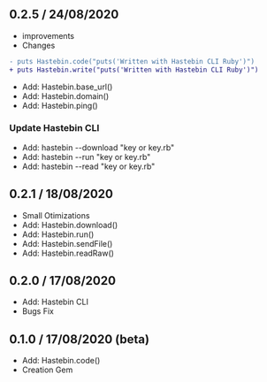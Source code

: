 ## 0.2.5 / 24/08/2020
* improvements
* Changes
```diff
- puts Hastebin.code("puts('Written with Hastebin CLI Ruby')")
+ puts Hastebin.write("puts('Written with Hastebin CLI Ruby')")
```
* Add: Hastebin.base_url()
* Add: Hastebin.domain()
* Add: Hastebin.ping()
### Update Hastebin CLI
* Add: hastebin --download "key or key.rb"
* Add: hastebin --run "key or key.rb"
* Add: hastebin --read "key or key.rb"
## 0.2.1 / 18/08/2020
* Small Otimizations
* Add: Hastebin.download()
* Add: Hastebin.run()
* Add: Hastebin.sendFile()
* Add: Hastebin.readRaw()
## 0.2.0 / 17/08/2020 
* Add: Hastebin CLI
* Bugs Fix
## 0.1.0 / 17/08/2020 (beta)
* Add: Hastebin.code()
* Creation Gem